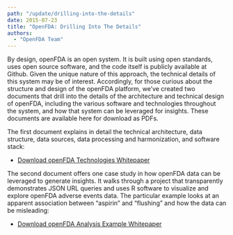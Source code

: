 ```yaml
---
path: "/update/drilling-into-the-details"
date: 2015-07-23
title: "OpenFDA: Drilling Into The Details"
authors:
  - "OpenFDA Team"
---
```

By design, openFDA is an open system. It is built using open standards, uses open source software, and the code itself is publicly available at Github. Given the unique nature of this approach, the technical details of this system may be of interest. Accordingly, for those curious about the structure and design of the openFDA platform, we’ve created two documents that drill into the details of the architecture and technical design of openFDA, including the various software and technologies throughout the system, and how that system can be leveraged for insights. These documents are available here for download as PDFs.

The first document explains in detail the technical architecture, data structure, data sources, data processing and harmonization, and software stack:

  * <a href="/static/docs/openFDA-technologies.pdf">Download openFDA Technologies Whitepaper</a>

The second document offers one case study in how openFDA data can be leveraged to generate insights.  It walks through a project that transparently demonstrates JSON URL queries and uses R software to visualize and explore openFDA adverse events data.  The particular example looks at an apparent association between “aspirin” and “flushing” and how the data can be misleading:

  * <a href="/static/docs/openFDA-analysis-example.pdf">Download openFDA Analysis Example Whitepaper</a>